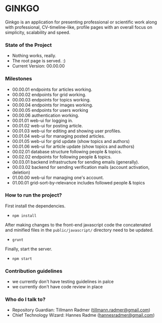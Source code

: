 # GINKGO

Ginkgo is an application for presenting professional or scientific work along with professional, CV-timeline-like, profile pages with an overall focus on simplicity, scalability and speed.

### State of the Project

* Nothing works, really.
* The root page is served. :)
* Current Version: 00.00.00

### Milestones ###
* 00.00.01 endpoints for articles working.
* 00.00.02 endpoints for grid working.
* 00.00.03 endpoints for topics working.
* 00.00.04 endpoints for images working.
* 00.00.05 endpoints for users working
* 00.00.06 authentication working.
* 00.01.01 web-ui for logging in.
* 00.01.02 web-ui for posting article.
* 00.01.03 web-ui for editing and showing user profiles.
* 00.01.04 web-ui for managing posted articles.
* 00.01.05 web-ui for grid update (show topics and authors)
* 00.01.06 web-ui for article update (show topics and authors)
* 00.02.01 database structure following people & topics.
* 00.02.02 endpoints for following people & topics.
* 00.03.01 backend infrastructure for sending emails (generally).
* 00.03.02 backend for sending verification mails (account activation, deletion)
* 01.00.00 web-ui for managing one's account.
* 01.00.01 grid-sort-by-relevance includes followed people & topics

### How to run the project?

First install the dependencies.

* `npm install`

After making changes to the front-end javascript code the concatenated and minified files in the `public/javascript/` directory need to be updated.

* `grunt`

Finally, start the server.

* `npm start`

### Contribution guidelines

* we currently don't have testing guidelines in palce
* we currently don't have code review in place

### Who do I talk to?

* Repository Guardian: Tillmann Radmer (<tillmann.radmer@gmail.com>)
* Chief Technology Wizard: Hannes Radme (<hannesradmer@gmail.com>)